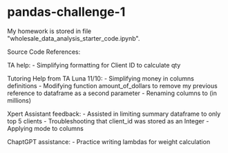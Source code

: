 # pandas-challenge-1
My homework is stored in file "wholesale_data_analysis_starter_code.ipynb".


Source Code References:

TA help: 
	- Simplifying formatting for Client ID to calculate qty

Tutoring Help from TA Luna 11/10:
	- Simplifying money in columns definitions
	- Modifying function amount_of_dollars to remove my previous reference to dataframe as a second parameter
	- Renaming columns to (in millions)

Xpert Assistant feedback:
	- Assisted in limiting summary dataframe to only top 5 clients
	- Troubleshooting that client_id was stored as an Integer
	- Applying mode to columns

ChaptGPT assistance:
	- Practice writing lambdas for weight calculation

